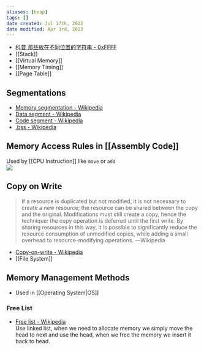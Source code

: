 ```yaml
---
aliases: [heap]
tags: [] 
date created: Jul 17th, 2022
date modified: Apr 3rd, 2023
---
```

- [科普 那些放在不同位置的字符串 - 0xFFFF](https://0xffff.one/d/399-ke-pu-nei-xie-fang-zai-bu-tong-wei-zhi-de-zi-fu-chuan)  
- [[Stack]]
- [[Virtual Memory]]
- [[Memory Timing]]
- [[Page Table]]

## Segmentations
- [Memory segmentation - Wikipedia](https://en.wikipedia.org/wiki/Memory_segmentation)  
- [Data segment - Wikipedia](https://en.wikipedia.org/wiki/Data_segment)  
- [Code segment - Wikipedia](https://en.wikipedia.org/wiki/Code_segment)  
- [.bss - Wikipedia](https://en.wikipedia.org/wiki/.bss)

## Memory Access Rules in [[Assembly Code]]
Used by [[CPU Instruction]] like `move` or `add`  
![](https://img.ynchen.me/2022/07/98f1002e2a47f479253df114d3870376.png)

## Copy on Write
>  If a resource is duplicated but not modified, it is not necessary to create a new resource; the resource can be shared between the copy and the original. Modifications must still create a copy, hence the technique: the copy operation is deferred until the first write. By sharing resources in this way, it is possible to significantly reduce the resource consumption of unmodified copies, while adding a small overhead to resource-modifying operations. —Wikipedia

- [Copy-on-write - Wikipedia](https://en.wikipedia.org/wiki/Copy-on-write)
- [[File System]]

## Memory Management Methods
- Used in [[Operating System|OS]]

### Free List
- [Free list - Wikipedia](https://en.wikipedia.org/wiki/Free_list)  
Use linked list, when we need to allocate memory we simply move the head to next and use the head, when we free the memory we insert it back to head.
